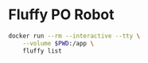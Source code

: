 # Fluffy PO Robot

```bash
docker run --rm --interactive --tty \
    --volume $PWD:/app \
    fluffy list
```
